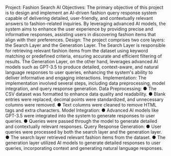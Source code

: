 Project: Fashion Search AI
Objectives:
The primary objective of this project is to design and implement an AI-driven fashion
query response system capable of delivering detailed, user-friendly, and contextually
relevant answers to fashion-related inquiries. By leveraging advanced AI models, the
system aims to enhance the user experience by providing precise and informative
responses, assisting users in discovering fashion items that align with their preferences.
Design:
The project comprises two core layers: the Search Layer and the Generation Layer.
The Search Layer is responsible for retrieving relevant fashion items from the dataset
using keyword matching or predefined criteria, ensuring accurate and efficient filtering
of results. The Generation Layer, on the other hand, leverages advanced AI models
such as GPT-3.5 to produce detailed, context-aware, and natural language responses to
user queries, enhancing the system's ability to deliver informative and engaging
interactions.
Implementation:
The implementation involved several steps, including data preprocessing, model
integration, and query response generation. Data Preprocessing: ● The CSV dataset was formatted to enhance data quality and readability.
● Blank entries were replaced, decimal points were standardized, and unnecessary
columns were removed.
● Text columns were cleaned to remove HTML tags and extra characters.
Model Integration: ● Advanced AI models like GPT-3.5 were integrated into the system to generate
responses to user queries.
● Queries were passed through the model to generate detailed and contextually
relevant responses.
Query Response Generation: ● User queries were processed by both the search layer and the generation layer.
● The search layer retrieved relevant fashion items from the dataset.
● The generation layer utilized AI models to generate detailed responses to user
queries, incorporating context and generating natural language responses.
